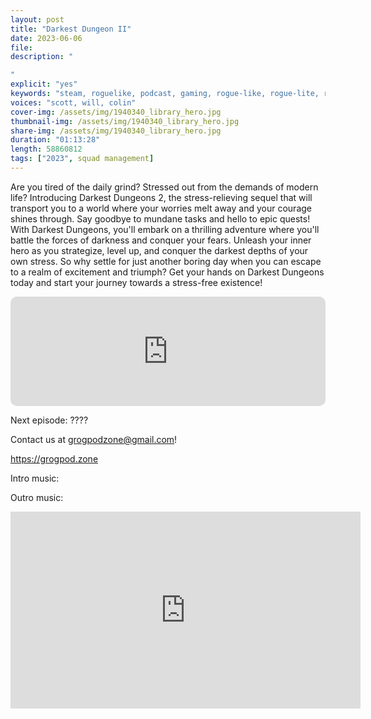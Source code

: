 ```yaml
---
layout: post
title: "Darkest Dungeon II"
date: 2023-06-06
file: 
description: "

"
explicit: "yes" 
keywords: "steam, roguelike, podcast, gaming, rogue-like, rogue-lite, roguelite"
voices: "scott, will, colin"
cover-img: /assets/img/1940340_library_hero.jpg
thumbnail-img: /assets/img/1940340_library_hero.jpg
share-img: /assets/img/1940340_library_hero.jpg
duration: "01:13:28"
length: 58860812 
tags: ["2023", squad management]
---
```

Are you tired of the daily grind? Stressed out from the demands of modern life? Introducing Darkest Dungeons 2, the stress-relieving sequel that will transport you to a world where your worries melt away and your courage shines through. Say goodbye to mundane tasks and hello to epic quests! With Darkest Dungeons, you'll embark on a thrilling adventure where you'll battle the forces of darkness and conquer your fears. Unleash your inner hero as you strategize, level up, and conquer the darkest depths of your own stress. So why settle for just another boring day when you can escape to a realm of excitement and triumph? Get your hands on Darkest Dungeons today and start your journey towards a stress-free existence!

<iframe allow="autoplay *; encrypted-media *; fullscreen *; clipboard-write" frameborder="0" height="175" style="width:100%;max-width:660px;overflow:hidden;border-radius:10px;" sandbox="allow-forms allow-popups allow-same-origin allow-scripts allow-storage-access-by-user-activation allow-top-navigation-by-user-activation" src="https://embed.podcasts.apple.com/us/podcast/monster-train-with-joe-homes/id1650474911?i=1000614262629&theme=auto"></iframe>

Next episode: ????

Contact us at grogpodzone@gmail.com!

https://grogpod.zone

Intro music: 

Outro music: 

<div class="embed-responsive embed-responsive-16by9">
<iframe width="560" height="315" src="https://www.youtube.com/embed/xxxxxxx" title="YouTube video player" frameborder="0" allow="accelerometer; autoplay; clipboard-write; encrypted-media; gyroscope; picture-in-picture" allowfullscreen></iframe>
</div>
